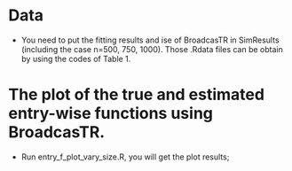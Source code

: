 # Data
- You need to put the fitting results and ise of BroadcasTR in SimResults (including the case n=500, 750, 1000). Those .Rdata files can be obtain by using the codes of Table 1. 


# The plot of the true and estimated entry-wise functions using BroadcasTR.  
- Run entry_f_plot_vary_size.R, you will get the plot results;




 


